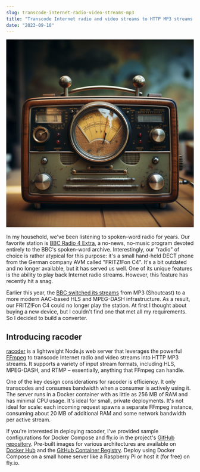 ```yaml
---
slug: transcode-internet-radio-video-streams-mp3
title: "Transcode Internet radio and video streams to HTTP MP3 streams with racoder"
date: "2023-09-10"
---
```


![A retro-futuristic radio](./radio-midjourney.png)

In my household, we've been listening to spoken-word radio for years. Our favorite station is [BBC Radio 4 Extra](https://www.bbc.co.uk/sounds/play/live:bbc_radio_four_extra), a no-news, no-music program devoted entirely to the BBC's spoken-word archive. Interestingly, our "radio" of choice is rather atypical for this purpose: it's a small hand-held DECT phone from the German company AVM called "FRITZ!Fon C4". It's a bit outdated and no longer available, but it has served us well. One of its unique features is the ability to play back Internet radio streams. However, this feature has recently hit a snag.

Earlier this year, the [BBC switched its streams](https://www.bbc.co.uk/sounds/help/questions/recent-changes-to-bbc-sounds/shoutcast-closure) from MP3 (Shoutcast) to a more modern AAC-based HLS and MPEG-DASH infrastructure. As a result, our FRITZ!Fon C4 could no longer play the station. At first I thought about buying a new device, but I couldn't find one that met all my requirements. So I decided to build a converter.

## Introducing racoder

[racoder](https://github.com/paulgalow/racoder) is a lightweight Node.js web server that leverages the powerful [FFmpeg](https://ffmpeg.org/) to transcode Internet radio and video streams into HTTP MP3 streams. It supports a variety of input stream formats, including HLS, MPEG-DASH, and RTMP – essentially, anything that FFmpeg can handle.

One of the key design considerations for racoder is efficiency. It only transcodes and consumes bandwidth when a consumer is actively using it. The server runs in a Docker container with as little as 256 MB of RAM and has minimal CPU usage. It's ideal for small, private deployments. It's not ideal for scale: each incoming request spawns a separate FFmpeg instance, consuming about 20 MB of additional RAM and some network bandwidth per active stream.

If you're interested in deploying racoder, I've provided sample configurations for Docker Compose and fly.io in the project's [GitHub repository](https://github.com/paulgalow/racoder). Pre-built images for various architectures are available on [Docker Hub](https://hub.docker.com/repository/docker/paulgalow/racoder/general) and the [GitHub Container Registry](https://github.com/paulgalow/racoder/pkgs/container/racoder/versions?filters%5Bversion_type%5D=tagged). Deploy using Docker Compose on a small home server like a Raspberry Pi or host it (for free) on fly.io.
